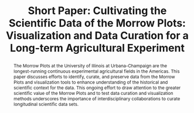 ---
abstract: The Morrow Plots at the University of Illinois at Urbana-Champaign are the
  longest-running continuous experimental agricultural fields in the Americas. This
  paper discusses efforts to identify, curate, and preserve data from the Morrow Plots
  and visualization tools to enhance understanding of the historical and scientific
  context for the data. This ongoing effort to draw attention to the greater scientific
  value of the Morrow Plots and to test data curation and visualization methods underscores
  the importance of interdisciplinary collaborations to curate longitudinal scientific
  data sets.
creators:
- Anderson, Bethany
date: null
document_url: https://az659834.vo.msecnd.net/eventsairwesteuprod/production-inconference-public/6adb7ea99f664574bda29e0ce23a1489
grand_parent: iPRES
institutions:
- University of Illinois at Urbana-Champaign
keywords:
- data
- agriculture
- archives
- curation
- visualization
landing_page_url: null
language: eng
layout: publication
license: CC-BY 4.0 International
notes_url: null
parent: iPRES 2022
presentation_url: null
publication_type: short paper
size: null
source_name: iPRES
title: 'Short Paper: Cultivating the Scientific Data of the Morrow Plots: Visualization
  and Data Curation for a Long-term Agricultural Experiment'
year: 2022
---